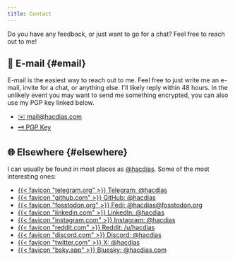 ```yaml
---
title: Contact
---
```


Do you have any feedback, or just want to go for a chat? Feel free to reach out to me!

<!--more-->

## 📧 E-mail {#email}

E-mail is the easiest way to reach out to me. Feel free to just write me an e-mail, invite for a chat, or anything else. I'll likely reply within 48 hours. In the unlikely event you may want to send me something encrypted, you can also use my PGP key linked below.

<div class='terms grid bold'>

- [✉️ mail@hacdias.com](mailto:mail@hacdias.com)
- [🗝 PGP Key](/pubkey.asc)

</div>

## 🌐 Elsewhere {#elsewhere}

I can usually be found in most places as [@hacdias](/about/#handle). Some of the most interesting ones:

<div class='terms grid bold'>

- [{{< favicon "telegram.org" >}} Telegram: @hacdias](https://t.me/hacdias)
- [{{< favicon "github.com" >}} GitHub: @hacdias](https://github.com/hacdias)
- [{{< favicon "fosstodon.org" >}} Fedi: @hacdias@fosstodon.org](https://fosstodon.org/@hacdias)
- [{{< favicon "linkedin.com" >}} LinkedIn: @hacdias](https://linkedin.com/in/hacdias)
- [{{< favicon "instagram.com" >}} Instagram: @hacdias](https://instagram.com/hacdias)
- [{{< favicon "reddit.com" >}} Reddit: /u/hacdias](https://reddit.com/u/hacdias)
- [{{< favicon "discord.com" >}} Discord: @hacdias](https://discord.com/users/hacdias)
- [{{< favicon "twitter.com" >}} X: @hacdias](https://twitter.com/hacdias)
- [{{< favicon "bsky.app" >}} Bluesky: @hacdias.com](https://bsky.app/profile/hacdias.com)

</div>


